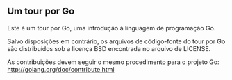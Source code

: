 ## Um tour por Go

Este é um tour por Go, uma introdução à linguagem de programação Go.

Salvo disposições em contrário, os arquivos de código-fonte do tour por Go são distribuídos sob a licença BSD encontrada no arquivo de LICENSE.

As contribuições devem seguir o mesmo procedimento para o projeto Go:
http://golang.org/doc/contribute.html
